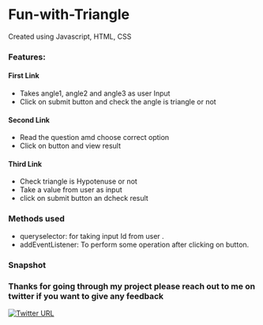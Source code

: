 # Fun-with-Triangle

Created using Javascript, HTML, CSS

### Features:
#### First Link
  - Takes angle1, angle2 and angle3 as user Input
  - Click on submit button and check the angle is triangle or not
#### Second Link
  - Read the question amd choose correct option
  - Click on button and view result
#### Third Link
  - Check triangle is Hypotenuse or not
  - Take a value from user as input
  - click on submit button an dcheck result
  
### Methods used
-   queryselector: for taking input Id from user .
-   addEventListener: To perform some operation after clicking on button.

### Snapshot


### Thanks for going through my project please reach out to me on twitter if you want to give any feedback

[![Twitter URL](https://img.shields.io/badge/Twitter-1DA1F2?style=for-the-badge&logo=twitter&logoColor=white)](https://twitter.com/PoojaKelkar5) 
